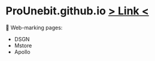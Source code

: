 # ProUnebit.github.io [> Link <](https://prounebit.github.io/index.html)
📑 Web-marking pages:
- DSGN
- Mstore
- Apollo

